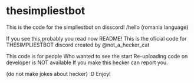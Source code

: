 # thesimpliestbot
This is the code for the simpliestbot on disscord! /hello (romania language)

If you see this,probably you read now README! This is the oficial code for THESIMPLIESTBOT discord created by @not_a_hecker_cat

This code is for people Who wanted to see the start
Re-uploading code on developer is NOT available 
If you make this hecker can report you.

(do not make jokes about hecker) :D
Enjoy!
